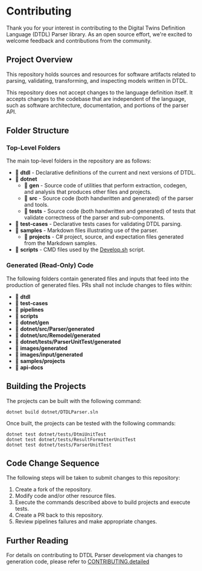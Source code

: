 ﻿# Contributing

Thank you for your interest in contributing to the Digital Twins Definition Language (DTDL) Parser library. As an open source effort, we're excited to welcome feedback and contributions from the community.

## Project Overview

This repository holds sources and resources for software artifacts related to parsing, validating, transforming, and inspecting models written in DTDL.

This repository does not accept changes to the language definition itself.
It accepts changes to the codebase that are independent of the language, such as software architecture, documentation, and portions of the parser API.

## Folder Structure

### Top-Level Folders

The main top-level folders in the repository are as follows:

* :file_folder: **dtdl** - Declarative definitions of the current and next versions of DTDL.
* :open_file_folder: **dotnet**
  * :file_folder: **gen** - Source code of utilities that perform extraction, codegen, and analysis that produces other files and projects.
  * :file_folder: **src** - Source code (both handwritten and generated) of the parser and tools.
  * :file_folder: **tests** - Source code (both handwritten and generated) of tests that validate correctness of the parser and sub-components.
* :file_folder: **test-cases** - Declarative tests cases for validating DTDL parsing.
* :open_file_folder: **samples** - Markdown files illustrating use of the parser.
  * :file_folder: **projects** - C# project, source, and expectation files generated from the Markdown samples.
* :file_folder: **scripts** - CMD files used by the [Develop.sh](#building-the-projects) script.

### Generated (Read-Only) Code

The following folders contain generated files and inputs that feed into the production of generated files.
PRs shall not include changes to files within:

* :file_folder: **dtdl**
* :file_folder: **test-cases**
* :file_folder: **pipelines**
* :file_folder: **scripts**
* :file_folder: **dotnet/gen**
* :file_folder: **dotnet/src/Parser/generated**
* :file_folder: **dotnet/src/Remodel/generated**
* :file_folder: **dotnet/tests/ParserUnitTest/generated**
* :file_folder: **images/generated**
* :file_folder: **images/input/generated**
* :file_folder: **samples/projects**
* :file_folder: **api-docs**

## Building the Projects

The projects can be built with the following command:

```Console
dotnet build dotnet/DTDLParser.sln
```

Once built, the projects can be tested with the following commands:

```Console
dotnet test dotnet/tests/DtmiUnitTest 
dotnet test dotnet/tests/ResultFormatterUnitTest
dotnet test dotnet/tests/ParserUnitTest
```

## Code Change Sequence

The following steps will be taken to submit changes to this repository:

1. Create a fork of the repository.
1. Modify code and/or other resource files.
1. Execute the commands described above to build projects and execute tests.
1. Create a PR back to this repository.
1. Review pipelines failures and make appropriate changes.

## Further Reading

For details on contributing to DTDL Parser development via changes to generation code, please refer to [CONTRIBUTING.detailed][contributing_detailed]

<!-- LINKS -->
[contributing_detailed]: CONTRIBUTING.detailed.md
